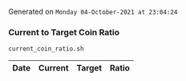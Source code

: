Generated on `Monday 04-October-2021 at 23:04:24`

### Current to Target Coin Ratio
`current_coin_ratio.sh`

Date|Current|Target|Ratio
---|---|---|---
